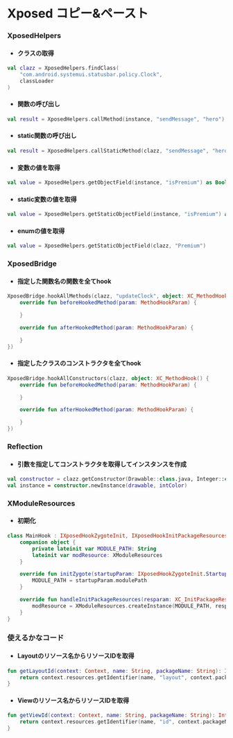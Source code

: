# Xposed コピー&ペースト

### XposedHelpers
- #### クラスの取得
```kotlin
val clazz = XposedHelpers.findClass(
    "com.android.systemui.statusbar.policy.Clock",
    classLoader
)
```
- #### 関数の呼び出し
```kotlin
val result = XposedHelpers.callMethod(instance, "sendMessage", "hero")
```
- #### static関数の呼び出し
```kotlin
val result = XposedHelpers.callStaticMethod(clazz, "sendMessage", "hero")
```
- #### 変数の値を取得
```kotlin
val value = XposedHelpers.getObjectField(instance, "isPremium") as Boolean
```
- #### static変数の値を取得
```kotlin
val value = XposedHelpers.getStaticObjectField(instance, "isPremium") as Boolean
```
- #### enumの値を取得
```kotlin
val value = XposedHelpers.getStaticObjectField(clazz, "Premium")
```
### XposedBridge
- #### 指定した関数名の関数を全てhook
```kotlin
XposedBridge.hookAllMethods(clazz, "updateClock", object: XC_MethodHook() {
    override fun beforeHookedMethod(param: MethodHookParam) {

    }

    override fun afterHookedMethod(param: MethodHookParam) {

    }
})
```
- #### 指定したクラスのコンストラクタを全てhook
```kotlin
XposedBridge.hookAllConstructors(clazz, object: XC_MethodHook() {
    override fun beforeHookedMethod(param: MethodHookParam) {

    }

    override fun afterHookedMethod(param: MethodHookParam) {

    }
})
```

### Reflection
- #### 引数を指定してコンストラクタを取得してインスタンスを作成
```kotlin
val constructor = clazz.getConstructor(Drawable::class.java, Integer::class.java)
val instance = constructor.newInstance(drawable, intColor)
```

### XModuleResources
- #### 初期化
```kotlin
class MainHook : IXposedHookZygoteInit, IXposedHookInitPackageResources {
    companion object {
        private lateinit var MODULE_PATH: String
        lateinit var modResource: XModuleResources
    }

    override fun initZygote(startupParam: IXposedHookZygoteInit.StartupParam) {
        MODULE_PATH = startupParam.modulePath
    }

    override fun handleInitPackageResources(resparam: XC_InitPackageResources.InitPackageResourcesParam) {
        modResource = XModuleResources.createInstance(MODULE_PATH, resparam.res)
    }
}
```

### 使えるかなコード
- #### Layoutのリソース名からリソースIDを取得
```kotlin
fun getLayoutId(context: Context, name: String, packageName: String): Int {
    return context.resources.getIdentifier(name, "layout", context.packageName)
}
```
- #### Viewのリソース名からリソースIDを取得
```kotlin
fun getViewId(context: Context, name: String, packageName: String): Int {
    return context.resources.getIdentifier(name, "id", context.packageName)
}
```